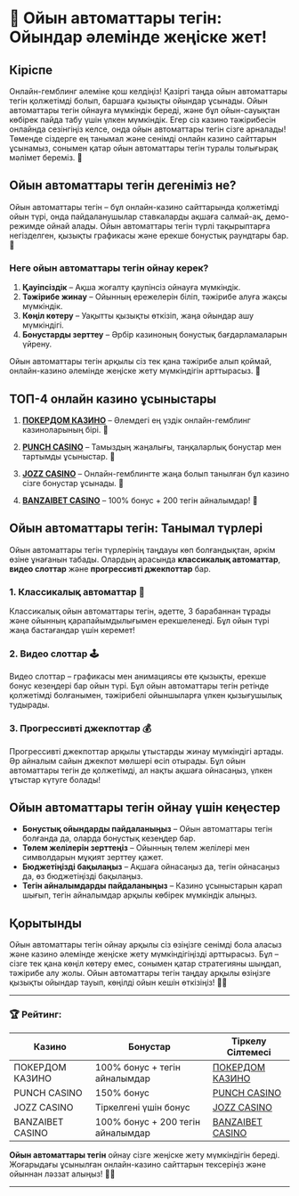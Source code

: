 # 🤑 Ойын автоматтары тегін: Ойындар әлемінде жеңіске жет!

## Кіріспе

Онлайн-гемблинг әлеміне қош келдіңіз! Қазіргі таңда ойын автоматтары тегін қолжетімді болып, баршаға қызықты ойындар ұсынады. Ойын автоматтары тегін ойнауға мүмкіндік береді, және бұл ойын-сауықтан көбірек пайда табу үшін үлкен мүмкіндік. Егер сіз казино тәжірибесін онлайнда сезінгіңіз келсе, онда ойын автоматтары тегін сізге арналады! Төменде сіздерге ең танымал және сенімді онлайн казино сайттарын ұсынамыз, сонымен қатар ойын автоматтары тегін туралы толығырақ мәлімет береміз. 🚀

## Ойын автоматтары тегін дегеніміз не?

Ойын автоматтары тегін – бұл онлайн-казино сайттарында қолжетімді ойын түрі, онда пайдаланушылар ставкаларды ақшаға салмай-ақ, демо-режимде ойнай алады. Ойын автоматтары тегін түрлі тақырыптарға негізделген, қызықты графикасы және ерекше бонустық раундтары бар. 🎰

### Неге ойын автоматтары тегін ойнау керек?

1. **Қауіпсіздік** – Ақша жоғалту қаупінсіз ойнауға мүмкіндік.
2. **Тәжірибе жинау** – Ойынның ережелерін біліп, тәжірибе алуға жақсы мүмкіндік.
3. **Көңіл көтеру** – Уақытты қызықты өткізіп, жаңа ойындар ашу мүмкіндігі.
4. **Бонустарды зерттеу** – Әрбір казиноның бонустық бағдарламаларын үйрену.

Ойын автоматтары тегін арқылы сіз тек қана тәжірибе алып қоймай, онлайн-казино әлемінде жеңіске жету мүмкіндігін арттырасыз. 🚀

## ТОП-4 онлайн казино ұсыныстары

1. **[ПОКЕРДОМ КАЗИНО](https://brandplay.link/Bxg7SC7H)** – Әлемдегі ең үздік онлайн-гемблинг казиноларының бірі. 🎲

2. **[PUNCH CASINO](https://betpunch1.com/d638d6d39)** – Тамыздың жаңалығы, таңқаларлық бонустар мен тартымды ұсыныстар. 🎉

3. **[JOZZ CASINO](https://tk435zi5i9.com/alt/jozz/registration?e8250665e216213938eeaefaf3e61c0a)** – Онлайн-гемблингте жаңа болып танылған бұл казино сізге бонустар ұсынады. 🧩

4. **[BANZAIBET CASINO](https://bnzstr009.com/e9rVJ)** – 100% бонус + 200 тегін айналымдар! 🤑

## Ойын автоматтары тегін: Танымал түрлері

Ойын автоматтары тегін түрлерінің таңдауы көп болғандықтан, әркім өзіне ұнағанын табады. Олардың арасында **классикалық автоматтар**, **видео слоттар** және **прогрессивті джекпоттар** бар.

### 1. Классикалық автоматтар 🎰
Классикалық ойын автоматтары тегін, әдетте, 3 барабаннан тұрады және ойынның қарапайымдылығымен ерекшеленеді. Бұл ойын түрі жаңа бастағандар үшін керемет!

### 2. Видео слоттар 🕹️
Видео слоттар – графикасы мен анимациясы өте қызықты, ерекше бонус кезеңдері бар ойын түрі. Бұл ойын автоматтары тегін ретінде қолжетімді болғанымен, тәжірибелі ойыншыларға үлкен қызығушылық тудырады.

### 3. Прогрессивті джекпоттар 💰
Прогрессивті джекпоттар арқылы ұтыстарды жинау мүмкіндігі артады. Әр айналым сайын джекпот мөлшері өсіп отырады. Бұл ойын автоматтары тегін де қолжетімді, ал нақты ақшаға ойнасаңыз, үлкен ұтыстар күтуге болады!

## Ойын автоматтары тегін ойнау үшін кеңестер

- **Бонустық ойындарды пайдаланыңыз** – Ойын автоматтары тегін болғанда да, оларда бонустық кезеңдер бар.
- **Төлем желілерін зерттеңіз** – Ойынның төлем желілері мен символдарын мұқият зерттеу қажет.
- **Бюджетіңізді бақылаңыз** – Ақшаға ойнасаңыз да, тегін ойнасаңыз да, өз бюджетіңізді бақылаңыз.
- **Тегін айналымдарды пайдаланыңыз** – Казино ұсыныстарын қарап шығып, тегін айналымдар арқылы көбірек мүмкіндік алыңыз.

## Қорытынды

Ойын автоматтары тегін ойнау арқылы сіз өзіңізге сенімді бола аласыз және казино әлемінде жеңіске жету мүмкіндігіңізді арттырасыз. Бұл – сізге тек қана көңіл көтеру емес, сонымен қатар стратегияны шыңдап, тәжірибе алу жолы. Ойын автоматтары тегін таңдау арқылы өзіңізге қызықты ойындар тауып, көңілді ойын кешін өткізіңіз! 🎰💥

---

### 🏆 Рейтинг:

| Казино | Бонустар | Тіркелу Сілтемесі |
|--------|----------|--------------------|
| ПОКЕРДОМ КАЗИНО | 100% бонус + тегін айналымдар | [ПОКЕРДОМ КАЗИНО](https://brandplay.link/Bxg7SC7H) |
| PUNCH CASINO | 150% бонус | [PUNCH CASINO](https://betpunch1.com/d638d6d39) |
| JOZZ CASINO | Тіркелгені үшін бонус | [JOZZ CASINO](https://tk435zi5i9.com/alt/jozz/registration?e8250665e216213938eeaefaf3e61c0a) |
| BANZAIBET CASINO | 100% бонус + 200 тегін айналымдар | [BANZAIBET CASINO](https://bnzstr009.com/e9rVJ) |

**Ойын автоматтары тегін** ойнау сізге жеңіске жету мүмкіндігін береді. Жоғарыдағы ұсынылған онлайн-казино сайттарын тексеріңіз және ойыннан ләззат алыңыз! 🤑🌟

---
